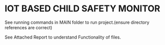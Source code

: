 # IOT BASED CHILD SAFETY MONITOR

See running commands in MAIN folder to run project.(ensure directory references are correct)

See Attached Report to understand Functionality of files.
